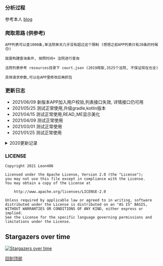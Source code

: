 ### <span id="top">分析过程</span>

参考本人  [blog](https://blog.csdn.net/weixin_38737912/article/details/105253563)

### 爬取思路 (供参考)

    APP列表可以查1000条,单法院单天几乎没有超过这个限制 (想想之前APP列表只有20条的时候😓)
    
    就是构建查询条件, 按照时间+ 法院进行查询
    
    法院列表参考 resources目录下 court.json (2019爬取,3525个法院, 不保证现在也全)
    
    具体请求参数,可以在APP里修改后再抓包

### 更新日志
- 2021/06/09 新版本APP加入用户校验,列表接口失效, 详情接口仍可用
- 2021/05/25 测试正常使用,升级gradle,kotlin版本
- 2021/04/15 测试正常使用,READ_ME显示美化
- 2021/04/09 测试正常使用
- 2021/03/01 测试正常使用
- 2021/01/25 测试正常使用
<details>
<summary>2020更新记录</summary>
<ul>
<li>2020/12/16 测试正常使用,加入查询条件,详情不公开理由</li>
<li>2020/11/11 测试正常使用,加入阿里云repo镜像,升级kotlin和gradle版本</li>
<li>2020/09/29 测试正常使用</li>
<li>2020/08/19 测试正常使用</li>
<li>2020/07/07 测试正常使用</li>
<li>2020/05/22 测试正常使用</li>
<li>2020/05/07 测试正常使用</li>
<li>2020/04/26 测试正常使用, 列表字段映射</li>
<li>2020/04/23 测试正常使用, 新增爬取思路,法院json</li>
<li>2020/04/20 测试正常使用</li>
<li>2020/04/17 测试 列表获取详情为空, App显示暂无数据 <a href="http://wenshu.court.gov.cn/MobilePage/mobile.html">文书网app 官方下载链接</a>   可自行测试</li>
</ul>
</details>

### LICENSE

```
Copyright 2021 Leon406

Licensed under the Apache License, Version 2.0 (the "License");
you may not use this file except in compliance with the License.
You may obtain a copy of the License at

    http://www.apache.org/licenses/LICENSE-2.0

Unless required by applicable law or agreed to in writing, software
distributed under the License is distributed on an "AS IS" BASIS,
WITHOUT WARRANTIES OR CONDITIONS OF ANY KIND, either express or implied.
See the License for the specific language governing permissions and
limitations under the License.
```



## Stargazers over time

[![Stargazers over time](https://starchart.cc/Leon406/wenshukt.svg)](https://starchart.cc/Leon406/wenshukt)


[回到顶部](#top)

